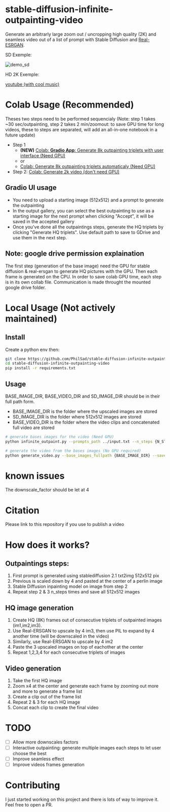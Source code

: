 # stable-diffusion-infinite-outpainting-video

Generate an arbitrarly large zoom out / uncropping high quality (2K) and seamless video out of a list of prompt with Stable Diffusion and [Real-ESRGAN](https://github.com/xinntao/Real-ESRGAN).

SD Exemple:

![demo_sd](https://user-images.githubusercontent.com/22277706/217584278-d870539c-c5ca-4464-b97f-26dccbc0ed84.gif)

HD 2K Exemple:

[youtube (with cool music)](https://youtu.be/1sxUNMEJ3Qg)

# Colab Usage (Recommended)

Theses two steps need to be performed sequencialy (Note: step 1 takes ~30 sec/outpainting, step 2 takes 2 min/zoomout: to save GPU time for long videos, these to steps are separated, will add an all-in-one notebook in a future update)

* Step 1 
  * **(NEW)** [Colab: **Gradio App**: Generate 8k outpainting triplets with user interface (Need GPU)](https://colab.research.google.com/github/PhilSad/stable-diffusion-infinite-outpainting-video/blob/main/notebooks/gradio_infinite_outpaint.ipynb)
  * or
  * [Colab: Generate 8k outpainting triplets automaticaly (Need GPU)](https://colab.research.google.com/github/PhilSad/stable-diffusion-infinite-outpainting-video/blob/main/notebooks/colab_infinite_outpaint_generate_base_images.ipynb)
* Step 2: [Colab: Generate 2k video (don't need GPU)](https://colab.research.google.com/github/PhilSad/stable-diffusion-infinite-outpainting-video/blob/main/notebooks/colab_infinite_outpaint_generate_video.ipynb)

## Gradio UI usage
* You need to upload a starting image (512x512) and a prompt to generate the outpainting
* In the output gallery, you can select the best outpainting to use as a starting image for the next prompt when clicking "Accept", it will be saved in the accepted gallery
* Once you've done all the outpaintings steps, generate the HQ triplets by clicking "Generate HQ triplets". Use default path to save to GDrive and use them in the next step.

## Note: google drive permission explaination
The first step (generation of the base image) need the GPU for stable diffusion & real-ersgan to generate HQ pictures with the GPU. Then each frame is generated on the CPU.
In order to save colab GPU time, each step is in its own collab file. Communication is made throught the mounted google drive folder.

# Local Usage (Not actively maintained)

## Install

Create a python env then:

```bash
git clone https://github.com/PhilSad/stable-diffusion-infinite-outpainting-video.git
cd stable-diffusion-infinite-outpainting-video
pip install -r requirements.txt
```

## Usage
BASE_IMAGE_DIR, BASE_VIDEO_DIR and SD_IMAGE_DIR should be in their full path form.

* BASE_IMAGE_DIR is the folder where the upscaled images are stored
* SD_IMAGE_DIR is the folder where 512x512 images are stored
* BASE_VIDEO_DIR is the folder where the video clips and concatenated full video are stored

```bash
# generate bases images for the video (Need GPU)
python infinite_outpaint.py --prompts_path ../input.txt --n_steps {N_STEPS} --downscale_factor 4 --hq_save_folder {BASE_IMAGE_DIR} --sd_save_folder {SD_IMAGE_DIR}

# generate the video from the bases images (No GPU required)
python generate_video.py --base_images_fullpath {BASE_IMAGE_DIR} --save_videos_fullpath {BASE_VIDEO_DIR} --downscale_factor 4 
```

# known issues

The downscale_factor should be let at 4

# Citation

Please link to this repository if you use to publish a video


# How does it works?
## Outpaintings steps:
1. First prompt is generated using stablediffusion 2.1 txt2img 512x512 pix
2. Previous is scaled down by 4 and pasted at the center of a perlin image
3. Stable Diffusion inpainting model on image from step 2
4. Repeat step 2 & 3 n_steps times and save all 512x512 images

## HQ image generation
1. Create HQ (8K) frames out of consecutive triplets of outpainted images (im1,im2,im3).
2. Use Real-ERSGAN to upscale by 4 im3, then use PIL to expand by 4 another time (will be downscaled in the video)
3. Similarly, use Real-ERSGAN to upscale by 4 im2
4. Paste the 3 upscaled images on top of eachother at the center
5. Repeat 1,2,3,4 for each consecutive triplets of images

## Video generation
1. Take the first HQ image
2. Zoom x4 at the center and generate each frame by zooming out more and more to generate a frame list
3. Create a clip out of the frame list
4. Repeat 2 & 3 for each HQ image
5. Concat each clip to create the final video 


# TODO
- [ ] Allow more downscales factors
- [ ] Interactive outpainting: generate multiple images each steps to let user choose the best
- [ ] Improve seamless effect
- [ ] Improve videos frames generation

# Contributing

I just started working on this project and there is lots of way to improve it. Feel free to open a PR.

